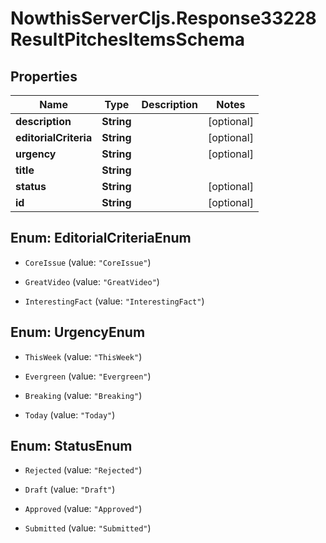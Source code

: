# NowthisServerCljs.Response33228ResultPitchesItemsSchema

## Properties
Name | Type | Description | Notes
------------ | ------------- | ------------- | -------------
**description** | **String** |  | [optional] 
**editorialCriteria** | **String** |  | [optional] 
**urgency** | **String** |  | [optional] 
**title** | **String** |  | 
**status** | **String** |  | [optional] 
**id** | **String** |  | [optional] 


<a name="EditorialCriteriaEnum"></a>
## Enum: EditorialCriteriaEnum


* `CoreIssue` (value: `"CoreIssue"`)

* `GreatVideo` (value: `"GreatVideo"`)

* `InterestingFact` (value: `"InterestingFact"`)




<a name="UrgencyEnum"></a>
## Enum: UrgencyEnum


* `ThisWeek` (value: `"ThisWeek"`)

* `Evergreen` (value: `"Evergreen"`)

* `Breaking` (value: `"Breaking"`)

* `Today` (value: `"Today"`)




<a name="StatusEnum"></a>
## Enum: StatusEnum


* `Rejected` (value: `"Rejected"`)

* `Draft` (value: `"Draft"`)

* `Approved` (value: `"Approved"`)

* `Submitted` (value: `"Submitted"`)




